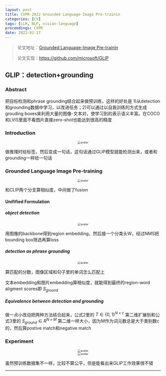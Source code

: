 ```yaml
---
layout: post
title: CVPR-2022 Grounded Language-Image Pre-trainin
categories: [CV]
tags: [LLM, NLP, vision-language]
proceedings: CVPR
date: 2022-01-17
---
```


> 论文地址：[Grounded Language-Image Pre-trainin](https://openaccess.thecvf.com/content/CVPR2022/papers/Li_Grounded_Language-Image_Pre-Training_CVPR_2022_paper.pdf)
>
> 论文实现：<https://github.com/microsoft/GLIP>

## GLIP：detection+grounding

### Abstract

把目标检测和phrase grounding结合起来做预训练，这样的好处是 1)从detection和grounding数据中学习，以改进任务；2)可以通过以自我训练的方式生成grouding boxes来利用大量的图像-文本对，使学习到的表示语义丰富。在COCO和LVIS里面不看图片直接zero-shot也能达到很高的精度

### Introduction

<div align="center" style="float:center"><img src="https://blog-img-1259433191.cos.ap-shanghai.myqcloud.com/GLIP/fig1.png" alt="avatar" style="zoom:60%;" /></div>

做推理时给标签，然后变成一句话，这句话通过GLIP模型就能检测出来，或者和grounding一样给一句话

### Grounded Language Image Pre-training

<div align="center" style="float:center"><img src="https://blog-img-1259433191.cos.ap-shanghai.myqcloud.com/GLIP/fig2-fig3.png" alt="avatar" style="zoom:60%;" /></div>

和CLIP两个分支算相似度，中间做了fusion

#### Unifified Formulation

##### object detection

<div align="center" style="float:center"><img src="https://blog-img-1259433191.cos.ap-shanghai.myqcloud.com/GLIP/frm2.png" alt="avatar" style="zoom:60%;" /></div>

用图像的backbone得到region embedding，然后接一个分类头W，经过NMS把bounding box筛选再算loss

##### detection as phrase grounding

<div align="center" style="float:center"><img src="https://blog-img-1259433191.cos.ap-shanghai.myqcloud.com/GLIP/frm3.png" alt="avatar" style="zoom:60%;" /></div>

算匹配的分数，图像区域和句子里的单词怎么匹配上

文本embedding和图片embedding算相似度，就能得到最终的region-word aligment scores即 $S_{ground}$

##### Equivalence between detection and grounding

做一点小改动把两种方法结合起来，公式2里的 $T\in \{0,1\}^{N\times c}$ 第二维扩展到和公式3里的 $S_{ground}\in R^{N\times M}$ 第二维一样大小，因为M作为词元数总是大于类别数c的，然后算postive match和negative match

### Experiment

<div align="center" style="float:center"><img src="https://blog-img-1259433191.cos.ap-shanghai.myqcloud.com/GLIP/tab1.png" alt="avatar" style="zoom:60%;" /></div>

<div align="center" style="float:center"><img src="https://blog-img-1259433191.cos.ap-shanghai.myqcloud.com/GLIP/tab2.png" alt="avatar" style="zoom:60%;" /></div>

虽然预训练数据集不一样，比较不算公平，但是能看出来GLIP工作效果很不错

<HR align=left color=#987cb9 SIZE=1>
